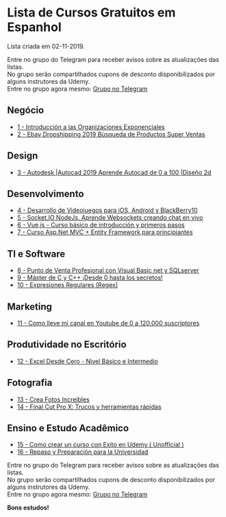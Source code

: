 # Lista de Cursos Gratuitos em Espanhol

Lista criada em 02-11-2019.

Entre no grupo do Telegram para receber avisos sobre as atualizações das listas.  
No grupo serão compartilhados cupons de desconto disponibilizados por alguns instrutores da Udemy.  
Entre no grupo agora mesmo: [Grupo no Telegram](http://bit.ly/2UvKbVX)


## Negócio
 - [ 1 - Introducción a las Organizaciones Exponenciales](https://www.udemy.com/course/introduccion-a-las-organizaciones-exponenciales/?deal_code=OCT3434&LSNPUBID=FYTGsFWqJEA&ranEAID=FYTGsFWqJEA&ranMID=39197&ranSiteID=FYTGsFWqJEA-IqMpqvz4ffJRssztOnRGXA)
 - [ 2 - Ebay Dropshipping 2019 Búsqueda de Productos Super Ventas](https://www.udemy.com/course/ebay-dropshipping-busqueda-de-productos/?deal_code=OCT3434&LSNPUBID=FYTGsFWqJEA&ranEAID=FYTGsFWqJEA&ranMID=39197&ranSiteID=FYTGsFWqJEA-IqMpqvz4ffJRssztOnRGXA)


## Design
 - [ 3 - Autodesk |Autocad 2019 Aprende Autocad de 0 a 100 |Diseño 2d](https://www.udemy.com/course/autocad2019b/?deal_code=OCT3434&LSNPUBID=FYTGsFWqJEA&ranEAID=FYTGsFWqJEA&ranMID=39197&ranSiteID=FYTGsFWqJEA-IqMpqvz4ffJRssztOnRGXA)


## Desenvolvimento
 - [ 4 - Desarrollo de Videojuegos para iOS, Android y BlackBerry10](https://www.udemy.com/course/juegos-para-ios-android-blackberry10-html5/?deal_code=OCT3434&LSNPUBID=FYTGsFWqJEA&ranEAID=FYTGsFWqJEA&ranMID=39197&ranSiteID=FYTGsFWqJEA-IqMpqvz4ffJRssztOnRGXA)
 - [ 5 - Socket.IO NodeJs. Aprende Websockets creando chat en vivo](https://www.udemy.com/course/websockets-socketio-nodejs-que-son-websockets/?deal_code=OCT3434&LSNPUBID=FYTGsFWqJEA&ranEAID=FYTGsFWqJEA&ranMID=39197&ranSiteID=FYTGsFWqJEA-IqMpqvz4ffJRssztOnRGXA)
 - [ 6 - Vue.js - Curso básico de introducción y primeros pasos](https://www.udemy.com/course/vuejs-y-vue-2-curso-de-introduccion-desde-cero/?deal_code=OCT3434&LSNPUBID=FYTGsFWqJEA&ranEAID=FYTGsFWqJEA&ranMID=39197&ranSiteID=FYTGsFWqJEA-IqMpqvz4ffJRssztOnRGXA)
 - [ 7 - Curso Asp.Net MVC + Entity Framework para principiantes](https://www.udemy.com/course/curso-aspnet-mvc-entity-framework-para-principiantes/?deal_code=OCT3434&LSNPUBID=FYTGsFWqJEA&ranEAID=FYTGsFWqJEA&ranMID=39197&ranSiteID=FYTGsFWqJEA-IqMpqvz4ffJRssztOnRGXA)


## TI e Software
 - [ 8 - Punto de Venta Profesional con Visual Basic net y SQLserver](https://www.udemy.com/course/punto-de-venta-profesional-con-visual-basic-net-y-sqlserver/?deal_code=OCT3434&LSNPUBID=FYTGsFWqJEA&ranEAID=FYTGsFWqJEA&ranMID=39197&ranSiteID=FYTGsFWqJEA-IqMpqvz4ffJRssztOnRGXA)
 - [ 9 - Máster de C y C++ ¡Desde 0 hasta los secretos!](https://www.udemy.com/course/aprende-c-y-c-en-1-curso-master-en-programacion/?deal_code=OCT3434&LSNPUBID=FYTGsFWqJEA&ranEAID=FYTGsFWqJEA&ranMID=39197&ranSiteID=FYTGsFWqJEA-IqMpqvz4ffJRssztOnRGXA)
 - [ 10 - Expresiones Regulares (Regex)](https://www.udemy.com/course/expresiones-regulares-regex/?deal_code=OCT3434&LSNPUBID=FYTGsFWqJEA&ranEAID=FYTGsFWqJEA&ranMID=39197&ranSiteID=FYTGsFWqJEA-IqMpqvz4ffJRssztOnRGXA)


## Marketing
 - [ 11 - Como lleve mi canal en Youtube de 0 a 120.000 suscriptores](https://www.udemy.com/course/como-aumentar-visualizaciones-suscriptores-youtube/?deal_code=OCT3434&LSNPUBID=FYTGsFWqJEA&ranEAID=FYTGsFWqJEA&ranMID=39197&ranSiteID=FYTGsFWqJEA-IqMpqvz4ffJRssztOnRGXA)


## Produtividade no Escritório
 - [ 12 - Excel Desde Cero - Nivel Básico e Intermedio](https://www.udemy.com/course/excel-desde-cero-nivel-basico-e-intermedio/?deal_code=OCT3434&LSNPUBID=FYTGsFWqJEA&ranEAID=FYTGsFWqJEA&ranMID=39197&ranSiteID=FYTGsFWqJEA-IqMpqvz4ffJRssztOnRGXA)


## Fotografia
 - [ 13 - Crea Fotos Increíbles](https://www.udemy.com/course/crea-fotos-increibles/?deal_code=OCT3434&LSNPUBID=FYTGsFWqJEA&ranEAID=FYTGsFWqJEA&ranMID=39197&ranSiteID=FYTGsFWqJEA-IqMpqvz4ffJRssztOnRGXA)
 - [ 14 - Final Cut Pro X: Trucos y herramientas rápidas](https://www.udemy.com/course/final-cut-pro-x-trucos-y-herramientas-rapidas/?deal_code=OCT3434&LSNPUBID=FYTGsFWqJEA&ranEAID=FYTGsFWqJEA&ranMID=39197&ranSiteID=FYTGsFWqJEA-IqMpqvz4ffJRssztOnRGXA)


## Ensino e Estudo Acadêmico
 - [ 15 - Como crear un curso con Exito en Udemy ( Unofficial )](https://www.udemy.com/course/gane-dinero-creando-cursos-online/?deal_code=OCT3434&LSNPUBID=FYTGsFWqJEA&ranEAID=FYTGsFWqJEA&ranMID=39197&ranSiteID=FYTGsFWqJEA-IqMpqvz4ffJRssztOnRGXA)
 - [ 16 - Repaso y Preparación para la Universidad](https://www.udemy.com/course/inicio-de-matematica-universitaria/?deal_code=OCT3434&LSNPUBID=FYTGsFWqJEA&ranEAID=FYTGsFWqJEA&ranMID=39197&ranSiteID=FYTGsFWqJEA-IqMpqvz4ffJRssztOnRGXA)


Entre no grupo do Telegram para receber avisos sobre as atualizações das listas.  
No grupo serão compartilhados cupons de desconto disponibilizados por alguns instrutores da Udemy.  
Entre no grupo agora mesmo: [Grupo no Telegram](http://bit.ly/2UvKbVX)


**Bons estudos!**
